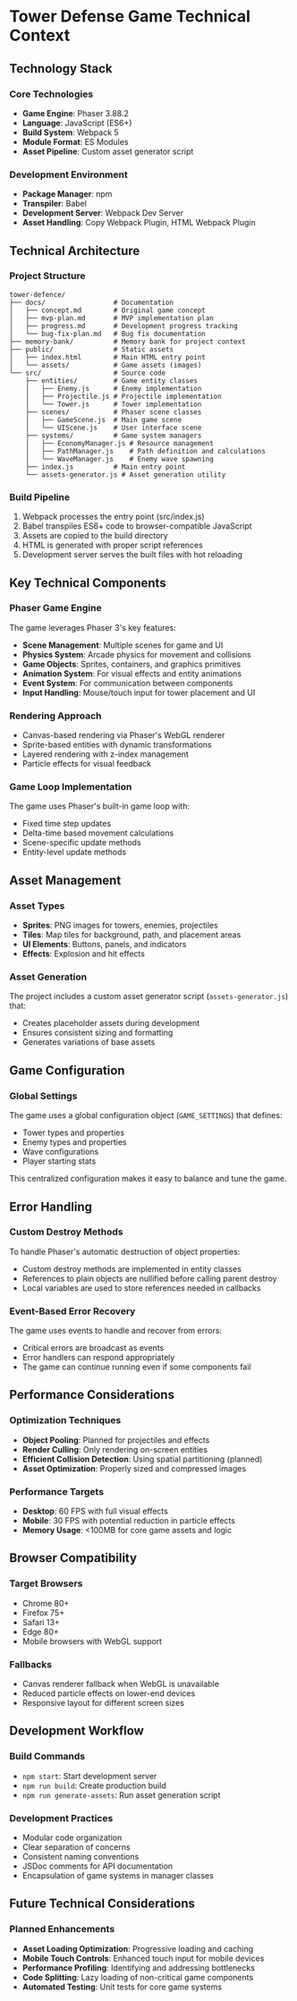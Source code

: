 # Tower Defense Game Technical Context

## Technology Stack

### Core Technologies
- **Game Engine**: Phaser 3.88.2
- **Language**: JavaScript (ES6+)
- **Build System**: Webpack 5
- **Module Format**: ES Modules
- **Asset Pipeline**: Custom asset generator script

### Development Environment
- **Package Manager**: npm
- **Transpiler**: Babel
- **Development Server**: Webpack Dev Server
- **Asset Handling**: Copy Webpack Plugin, HTML Webpack Plugin

## Technical Architecture

### Project Structure
```
tower-defence/
├── docs/                 # Documentation
│   ├── concept.md        # Original game concept
│   ├── mvp-plan.md       # MVP implementation plan
│   ├── progress.md       # Development progress tracking
│   └── bug-fix-plan.md   # Bug fix documentation
├── memory-bank/          # Memory bank for project context
├── public/               # Static assets
│   ├── index.html        # Main HTML entry point
│   └── assets/           # Game assets (images)
└── src/                  # Source code
    ├── entities/         # Game entity classes
    │   ├── Enemy.js      # Enemy implementation
    │   ├── Projectile.js # Projectile implementation
    │   └── Tower.js      # Tower implementation
    ├── scenes/           # Phaser scene classes
    │   ├── GameScene.js  # Main game scene
    │   └── UIScene.js    # User interface scene
    ├── systems/          # Game system managers
    │   ├── EconomyManager.js # Resource management
    │   ├── PathManager.js    # Path definition and calculations
    │   └── WaveManager.js    # Enemy wave spawning
    ├── index.js          # Main entry point
    └── assets-generator.js # Asset generation utility
```

### Build Pipeline
1. Webpack processes the entry point (src/index.js)
2. Babel transpiles ES6+ code to browser-compatible JavaScript
3. Assets are copied to the build directory
4. HTML is generated with proper script references
5. Development server serves the built files with hot reloading

## Key Technical Components

### Phaser Game Engine
The game leverages Phaser 3's key features:
- **Scene Management**: Multiple scenes for game and UI
- **Physics System**: Arcade physics for movement and collisions
- **Game Objects**: Sprites, containers, and graphics primitives
- **Animation System**: For visual effects and entity animations
- **Event System**: For communication between components
- **Input Handling**: Mouse/touch input for tower placement and UI

### Rendering Approach
- Canvas-based rendering via Phaser's WebGL renderer
- Sprite-based entities with dynamic transformations
- Layered rendering with z-index management
- Particle effects for visual feedback

### Game Loop Implementation
The game uses Phaser's built-in game loop with:
- Fixed time step updates
- Delta-time based movement calculations
- Scene-specific update methods
- Entity-level update methods

## Asset Management

### Asset Types
- **Sprites**: PNG images for towers, enemies, projectiles
- **Tiles**: Map tiles for background, path, and placement areas
- **UI Elements**: Buttons, panels, and indicators
- **Effects**: Explosion and hit effects

### Asset Generation
The project includes a custom asset generator script (`assets-generator.js`) that:
- Creates placeholder assets during development
- Ensures consistent sizing and formatting
- Generates variations of base assets

## Game Configuration

### Global Settings
The game uses a global configuration object (`GAME_SETTINGS`) that defines:
- Tower types and properties
- Enemy types and properties
- Wave configurations
- Player starting stats

This centralized configuration makes it easy to balance and tune the game.

## Error Handling

### Custom Destroy Methods
To handle Phaser's automatic destruction of object properties:
- Custom destroy methods are implemented in entity classes
- References to plain objects are nullified before calling parent destroy
- Local variables are used to store references needed in callbacks

### Event-Based Error Recovery
The game uses events to handle and recover from errors:
- Critical errors are broadcast as events
- Error handlers can respond appropriately
- The game can continue running even if some components fail

## Performance Considerations

### Optimization Techniques
- **Object Pooling**: Planned for projectiles and effects
- **Render Culling**: Only rendering on-screen entities
- **Efficient Collision Detection**: Using spatial partitioning (planned)
- **Asset Optimization**: Properly sized and compressed images

### Performance Targets
- **Desktop**: 60 FPS with full visual effects
- **Mobile**: 30 FPS with potential reduction in particle effects
- **Memory Usage**: <100MB for core game assets and logic

## Browser Compatibility

### Target Browsers
- Chrome 80+
- Firefox 75+
- Safari 13+
- Edge 80+
- Mobile browsers with WebGL support

### Fallbacks
- Canvas renderer fallback when WebGL is unavailable
- Reduced particle effects on lower-end devices
- Responsive layout for different screen sizes

## Development Workflow

### Build Commands
- `npm start`: Start development server
- `npm run build`: Create production build
- `npm run generate-assets`: Run asset generation script

### Development Practices
- Modular code organization
- Clear separation of concerns
- Consistent naming conventions
- JSDoc comments for API documentation
- Encapsulation of game systems in manager classes

## Future Technical Considerations

### Planned Enhancements
- **Asset Loading Optimization**: Progressive loading and caching
- **Mobile Touch Controls**: Enhanced touch input for mobile devices
- **Performance Profiling**: Identifying and addressing bottlenecks
- **Code Splitting**: Lazy loading of non-critical game components
- **Automated Testing**: Unit tests for core game systems
